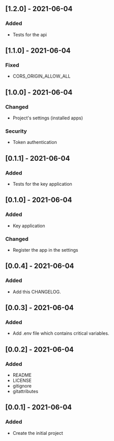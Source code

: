 ## [1.2.0] - 2021-06-04
### Added
- Tests for the api

## [1.1.0] - 2021-06-04
### Fixed
- CORS_ORIGIN_ALLOW_ALL

## [1.0.0] - 2021-06-04
### Changed
- Project's settings (installed apps)
### Security
- Token authentication

## [0.1.1] - 2021-06-04
### Added
- Tests for the key application

## [0.1.0] - 2021-06-04
### Added
- Key application

### Changed
- Register the app in the settings

## [0.0.4] - 2021-06-04
### Added
- Add this CHANGELOG. 

## [0.0.3] - 2021-06-04
### Added
- Add .env file  which contains critical variables.

## [0.0.2] - 2021-06-04
### Added
- README
- LICENSE
- gitignore
- gitattributes

## [0.0.1] - 2021-06-04
### Added
- Create the initial project